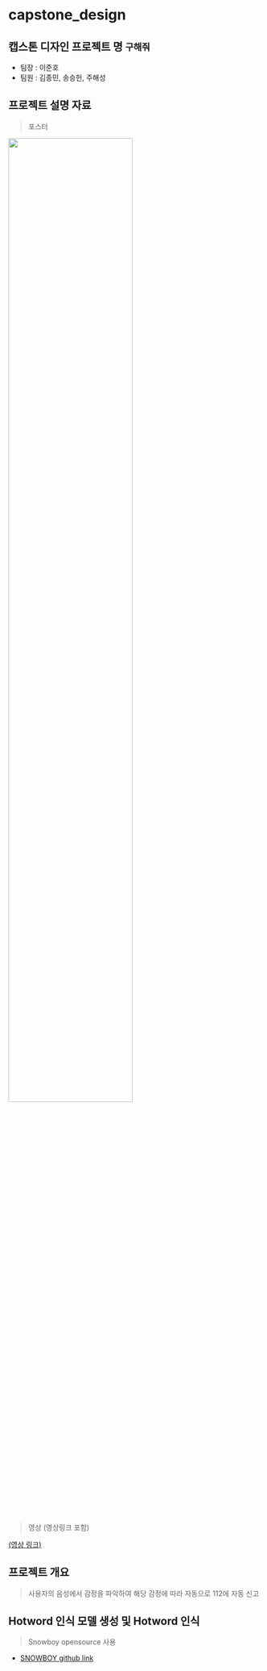 # capstone_design

## 캡스톤 디자인 프로젝트 명 `구해줘`
- 팀장 : 이준호
- 팀원 : 김종민, 송승헌, 주해성

##  프로젝트 설명 자료

> 포스터

<img width="70%" src="https://user-images.githubusercontent.com/57201026/120099700-e7410880-c177-11eb-97ff-f1c050a6f090.png"/>

> 영상 (영상링크 포함)

[(영상 링크)](https://youtu.be/A54pXhQqja0)


## 프로젝트 개요
> 사용자의 음성에서 감정을 파악하여 해당 감정에 따라 자동으로 112에 자동 신고

## Hotword 인식 모델 생성 및 Hotword 인식

> Snowboy opensource 사용
- [SNOWBOY github link](https://github.com/Kitt-AI/snowboy)
